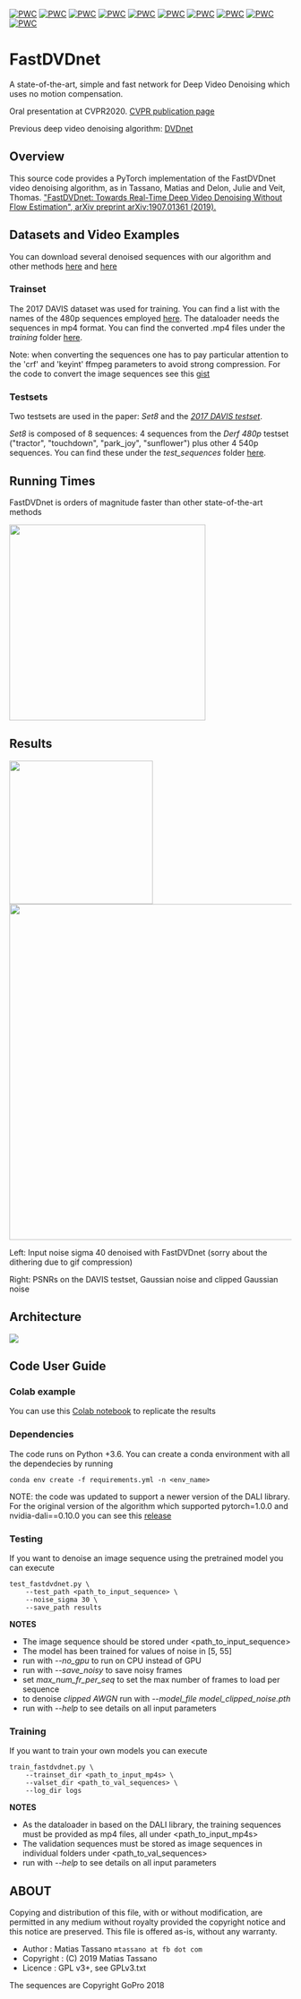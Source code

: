 [![PWC](https://img.shields.io/endpoint.svg?url=https://paperswithcode.com/badge/fastdvdnet-towards-real-time-video-denoising/video-denoising-on-davis-sigma10)](https://paperswithcode.com/sota/video-denoising-on-davis-sigma10?p=fastdvdnet-towards-real-time-video-denoising)
[![PWC](https://img.shields.io/endpoint.svg?url=https://paperswithcode.com/badge/fastdvdnet-towards-real-time-video-denoising/video-denoising-on-davis-sigma20)](https://paperswithcode.com/sota/video-denoising-on-davis-sigma20?p=fastdvdnet-towards-real-time-video-denoising)
[![PWC](https://img.shields.io/endpoint.svg?url=https://paperswithcode.com/badge/fastdvdnet-towards-real-time-video-denoising/video-denoising-on-set8-sigma10)](https://paperswithcode.com/sota/video-denoising-on-set8-sigma10?p=fastdvdnet-towards-real-time-video-denoising)
[![PWC](https://img.shields.io/endpoint.svg?url=https://paperswithcode.com/badge/fastdvdnet-towards-real-time-video-denoising/video-denoising-on-davis-sigma30)](https://paperswithcode.com/sota/video-denoising-on-davis-sigma30?p=fastdvdnet-towards-real-time-video-denoising)
[![PWC](https://img.shields.io/endpoint.svg?url=https://paperswithcode.com/badge/fastdvdnet-towards-real-time-video-denoising/video-denoising-on-davis-sigma40)](https://paperswithcode.com/sota/video-denoising-on-davis-sigma40?p=fastdvdnet-towards-real-time-video-denoising)
[![PWC](https://img.shields.io/endpoint.svg?url=https://paperswithcode.com/badge/fastdvdnet-towards-real-time-video-denoising/video-denoising-on-davis-sigma50)](https://paperswithcode.com/sota/video-denoising-on-davis-sigma50?p=fastdvdnet-towards-real-time-video-denoising)
[![PWC](https://img.shields.io/endpoint.svg?url=https://paperswithcode.com/badge/fastdvdnet-towards-real-time-video-denoising/video-denoising-on-set8-sigma20)](https://paperswithcode.com/sota/video-denoising-on-set8-sigma20?p=fastdvdnet-towards-real-time-video-denoising)
[![PWC](https://img.shields.io/endpoint.svg?url=https://paperswithcode.com/badge/fastdvdnet-towards-real-time-video-denoising/video-denoising-on-set8-sigma30)](https://paperswithcode.com/sota/video-denoising-on-set8-sigma30?p=fastdvdnet-towards-real-time-video-denoising)
[![PWC](https://img.shields.io/endpoint.svg?url=https://paperswithcode.com/badge/fastdvdnet-towards-real-time-video-denoising/video-denoising-on-set8-sigma40)](https://paperswithcode.com/sota/video-denoising-on-set8-sigma40?p=fastdvdnet-towards-real-time-video-denoising)
[![PWC](https://img.shields.io/endpoint.svg?url=https://paperswithcode.com/badge/fastdvdnet-towards-real-time-video-denoising/video-denoising-on-set8-sigma50)](https://paperswithcode.com/sota/video-denoising-on-set8-sigma50?p=fastdvdnet-towards-real-time-video-denoising)

# FastDVDnet

A state-of-the-art, simple and fast network for Deep Video Denoising which uses no motion compensation.

Oral presentation at CVPR2020. [CVPR publication page](https://openaccess.thecvf.com/content_CVPR_2020/html/Tassano_FastDVDnet_Towards_Real-Time_Deep_Video_Denoising_Without_Flow_Estimation_CVPR_2020_paper.html)

Previous deep video denoising algorithm: [DVDnet](https://github.com/m-tassano/dvdnet)

## Overview

This source code provides a PyTorch implementation of the FastDVDnet video denoising algorithm, as in 
Tassano, Matias and Delon, Julie and Veit, Thomas. ["FastDVDnet: Towards Real-Time Deep Video Denoising Without Flow Estimation", arXiv preprint arXiv:1907.01361 (2019).](https://arxiv.org/abs/1907.01361)

## Datasets and Video Examples

You can download several denoised sequences with our algorithm and other methods [here](https://drive.google.com/drive/folders/1i3lxo4E8j4f_VsEq54BUMF8znNrXdNAo?usp=sharing "FastDVDnet denoised sequences") and [here](https://drive.google.com/drive/folders/18WbOFqM8uSnZ-yvWocWQo2KmBM7ZUMiI?usp=sharing "FastDVDnet denoised sequences, other")

### Trainset

The 2017 DAVIS dataset was used for training.
You can find a list with the names of the 480p sequences employed [here](https://gist.github.com/m-tassano/27c1ef00ca42a8e50c2cee8a4205e559).
The dataloader needs the sequences in mp4 format. You can find the converted .mp4 files under the _training_ folder [here](https://drive.google.com/drive/folders/1RIFJ3inlnxKAo8B5VjDFicUwp_XsWKpj?usp=sharing "FastDVDnet denoised sequences").

Note: when converting the sequences one has to pay particular attention to the 'crf' and 'keyint' ffmpeg parameters to avoid strong compression. For the code to convert the image sequences see this [gist](https://gist.github.com/m-tassano/0536391eb79d63864e5005ea4da88243)

### Testsets

Two testsets are used in the paper: _Set8_ and the [_2017 DAVIS testset_](https://data.vision.ee.ethz.ch/csergi/share/davis/DAVIS-2017-test-dev-480p.zip).

_Set8_ is composed of 8 sequences: 4 sequences from the _Derf 480p_ testset ("tractor", "touchdown", "park_joy", "sunflower") plus other 4 540p sequences. You can find these under the _test_sequences_ folder [here](https://drive.google.com/drive/folders/11chLkbcX-oKGLOLONuDpXZM2-vujn_KD?usp=sharing "FastDVDnet denoised sequences").


## Running Times

FastDVDnet is orders of magnitude faster than other state-of-the-art methods

<img src="https://github.com/m-tassano/fastdvdnet/raw/master/img/runtimes_all_log.png" width=350>

## Results

<img src="https://github.com/m-tassano/fastdvdnet/raw/master/img/9831-teaser.gif" width=256> <img src="https://github.com/m-tassano/fastdvdnet/raw/master/img/psnrs.png" width=600>

Left: Input noise sigma 40 denoised with FastDVDnet (sorry about the dithering due to gif compression)

Right: PSNRs on the DAVIS testset, Gaussian noise and clipped Gaussian noise

## Architecture

<img src="https://github.com/m-tassano/fastdvdnet/raw/master/img/arch.png" heigth=350>

## Code User Guide

### Colab example

You can use this [Colab notebook](https://colab.research.google.com/drive/1dPxlXPYgxanU-pgY4KOGsrCwSNo4IwBn?usp=sharing) to replicate the results

### Dependencies

The code runs on Python +3.6. You can create a conda environment with all the dependecies by running
```
conda env create -f requirements.yml -n <env_name>
```

NOTE: the code was updated to support a newer version of the DALI library. For the original version of the algorithm which supported pytorch=1.0.0 and nvidia-dali==0.10.0 you can see this [release](https://github.com/m-tassano/fastdvdnet/releases/tag/v0.1)

### Testing

If you want to denoise an image sequence using the pretrained model you can execute

```
test_fastdvdnet.py \
	--test_path <path_to_input_sequence> \
	--noise_sigma 30 \
	--save_path results
```

**NOTES**
* The image sequence should be stored under <path_to_input_sequence>
* The model has been trained for values of noise in [5, 55]
* run with *--no_gpu* to run on CPU instead of GPU
* run with *--save_noisy* to save noisy frames
* set *max_num_fr_per_seq* to set the max number of frames to load per sequence
* to denoise _clipped AWGN_ run with *--model_file model_clipped_noise.pth*
* run with *--help* to see details on all input parameters

### Training

If you want to train your own models you can execute

```
train_fastdvdnet.py \
	--trainset_dir <path_to_input_mp4s> \
	--valset_dir <path_to_val_sequences> \
	--log_dir logs
```

**NOTES**
* As the dataloader in based on the DALI library, the training sequences must be provided as mp4 files, all under <path_to_input_mp4s>
* The validation sequences must be stored as image sequences in individual folders under <path_to_val_sequences>
* run with *--help* to see details on all input parameters


## ABOUT

Copying and distribution of this file, with or without modification,
are permitted in any medium without royalty provided the copyright
notice and this notice are preserved. This file is offered as-is,
without any warranty.

* Author    : Matias Tassano `mtassano at fb dot com`
* Copyright : (C) 2019 Matias Tassano
* Licence   : GPL v3+, see GPLv3.txt

The sequences are Copyright GoPro 2018
